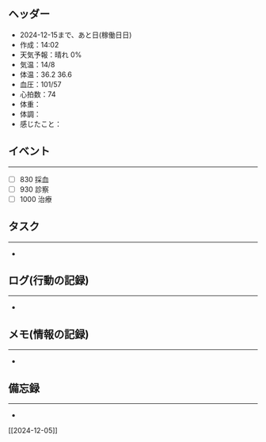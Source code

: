 ## ヘッダー
- 2024-12-15まで、あと日(稼働日日)
- 作成：14:02
- 天気予報：晴れ 0% 
- 気温：14/8
- 体温：36.2 36.6
- 血圧：101/57 
- 心拍数：74
- 体重：
- 体調：
- 感じたこと：

## イベント
***
- [ ] 830 採血
- [ ] 930 診察
- [ ] 1000 治療

## タスク
***
-  

## ログ(行動の記録)
***
- 

## メモ(情報の記録)
***
- 

## 備忘録
***
- 


[[2024-12-05]]

